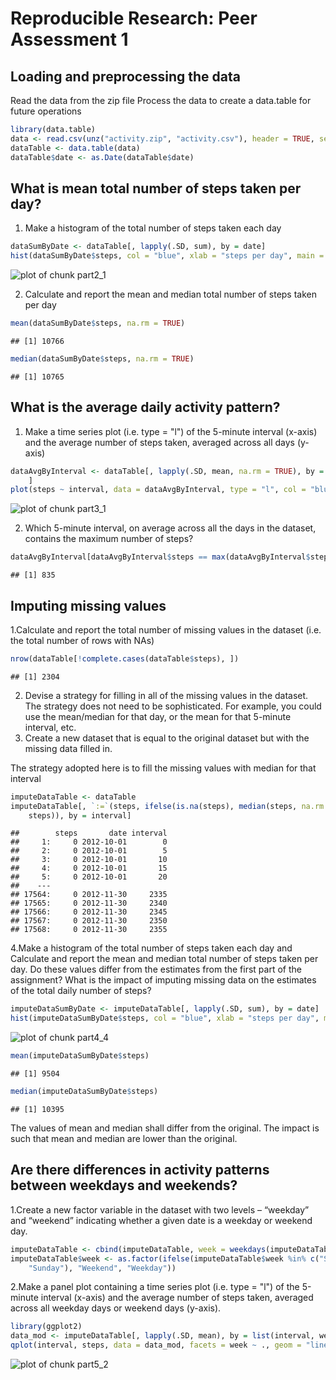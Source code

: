 # Reproducible Research: Peer Assessment 1

## Loading and preprocessing the data
Read the data from the zip file
Process the data to create a data.table for future operations

```r
library(data.table)
data <- read.csv(unz("activity.zip", "activity.csv"), header = TRUE, sep = ",")
dataTable <- data.table(data)
dataTable$date <- as.Date(dataTable$date)
```


## What is mean total number of steps taken per day?

1. Make a histogram of the total number of steps taken each day

```r
dataSumByDate <- dataTable[, lapply(.SD, sum), by = date]
hist(dataSumByDate$steps, col = "blue", xlab = "steps per day", main = "")
```

![plot of chunk part2_1](figure/part2_1.png) 

2. Calculate and report the mean and median total number of steps taken per day

```r
mean(dataSumByDate$steps, na.rm = TRUE)
```

```
## [1] 10766
```

```r
median(dataSumByDate$steps, na.rm = TRUE)
```

```
## [1] 10765
```


## What is the average daily activity pattern?
1. Make a time series plot (i.e. type = "l") of the 5-minute interval (x-axis) and the average number of steps taken, averaged across all days (y-axis)

```r
dataAvgByInterval <- dataTable[, lapply(.SD, mean, na.rm = TRUE), by = interval, 
    ]
plot(steps ~ interval, data = dataAvgByInterval, type = "l", col = "blue")
```

![plot of chunk part3_1](figure/part3_1.png) 


2. Which 5-minute interval, on average across all the days in the dataset, contains the maximum number of steps?


```r
dataAvgByInterval[dataAvgByInterval$steps == max(dataAvgByInterval$steps), ]$interval
```

```
## [1] 835
```


## Imputing missing values
1.Calculate and report the total number of missing values in the dataset (i.e. the total number of rows with NAs)

```r
nrow(dataTable[!complete.cases(dataTable$steps), ])
```

```
## [1] 2304
```

2. Devise a strategy for filling in all of the missing values in the dataset. The strategy does not need to be sophisticated. For example, you could use the mean/median for that day, or the mean for that 5-minute interval, etc.
3. Create a new dataset that is equal to the original dataset but with the missing data filled in.

The strategy adopted here is to fill the missing values with median for that interval

```r
imputeDataTable <- dataTable
imputeDataTable[, `:=`(steps, ifelse(is.na(steps), median(steps, na.rm = TRUE), 
    steps)), by = interval]
```

```
##        steps       date interval
##     1:     0 2012-10-01        0
##     2:     0 2012-10-01        5
##     3:     0 2012-10-01       10
##     4:     0 2012-10-01       15
##     5:     0 2012-10-01       20
##    ---                          
## 17564:     0 2012-11-30     2335
## 17565:     0 2012-11-30     2340
## 17566:     0 2012-11-30     2345
## 17567:     0 2012-11-30     2350
## 17568:     0 2012-11-30     2355
```


4.Make a histogram of the total number of steps taken each day and Calculate and report the mean and median total number of steps taken per day. Do these values differ from the estimates from the first part of the assignment? What is the impact of imputing missing data on the estimates of the total daily number of steps?

```r
imputeDataSumByDate <- imputeDataTable[, lapply(.SD, sum), by = date]
hist(imputeDataSumByDate$steps, col = "blue", xlab = "steps per day", main = "")
```

![plot of chunk part4_4](figure/part4_4.png) 

```r
mean(imputeDataSumByDate$steps)
```

```
## [1] 9504
```

```r
median(imputeDataSumByDate$steps)
```

```
## [1] 10395
```

The values of mean and median shall differ from the original.
The impact is such that mean and median are lower than the original.

## Are there differences in activity patterns between weekdays and weekends?
1.Create a new factor variable in the dataset with two levels – “weekday” and “weekend” indicating whether a given date is a weekday or weekend day.

```r
imputeDataTable <- cbind(imputeDataTable, week = weekdays(imputeDataTable$date))
imputeDataTable$week <- as.factor(ifelse(imputeDataTable$week %in% c("Saturday", 
    "Sunday"), "Weekend", "Weekday"))
```


2.Make a panel plot containing a time series plot (i.e. type = "l") of the 5-minute interval (x-axis) and the average number of steps taken, averaged across all weekday days or weekend days (y-axis). 

```r
library(ggplot2)
data_mod <- imputeDataTable[, lapply(.SD, mean), by = list(interval, week)]
qplot(interval, steps, data = data_mod, facets = week ~ ., geom = "line", colour = steps)
```

![plot of chunk part5_2](figure/part5_2.png) 

